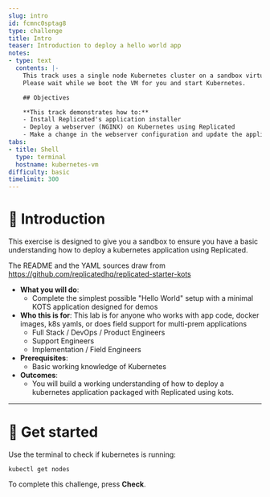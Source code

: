 ```yaml
---
slug: intro
id: fcmnc0sptag8
type: challenge
title: Intro
teaser: Introduction to deploy a hello world app
notes:
- type: text
  contents: |-
    This track uses a single node Kubernetes cluster on a sandbox virtual machine.
    Please wait while we boot the VM for you and start Kubernetes.

    ## Objectives

    **This track demonstrates how to:**
    - Install Replicated's application installer
    - Deploy a webserver (NGINX) on Kubernetes using Replicated
    - Make a change in the webserver configuration and update the application
tabs:
- title: Shell
  type: terminal
  hostname: kubernetes-vm
difficulty: basic
timelimit: 300
---
```


👋 Introduction
===============

This exercise is designed to give you a sandbox to ensure you have a basic understanding how to deploy a kubernetes application using Replicated.

The README and the YAML sources draw from https://github.com/replicatedhq/replicated-starter-kots

* **What you will do**:
  * Complete the simplest possible "Hello World" setup with a minimal KOTS application designed for demos
* **Who this is for**: This lab is for anyone who works with app code, docker images, k8s yamls, or does field support for multi-prem applications
  * Full Stack / DevOps / Product Engineers
  * Support Engineers
  * Implementation / Field Engineers
* **Prerequisites**:
  * Basic working knowledge of Kubernetes
* **Outcomes**:
  * You will build a working understanding of how to deploy a kubernetes application packaged with Replicated using kots.

* * *

🐚 Get started
===============

Use the terminal to check if kubernetes is running:

```
kubectl get nodes
```

To complete this challenge, press **Check**.

